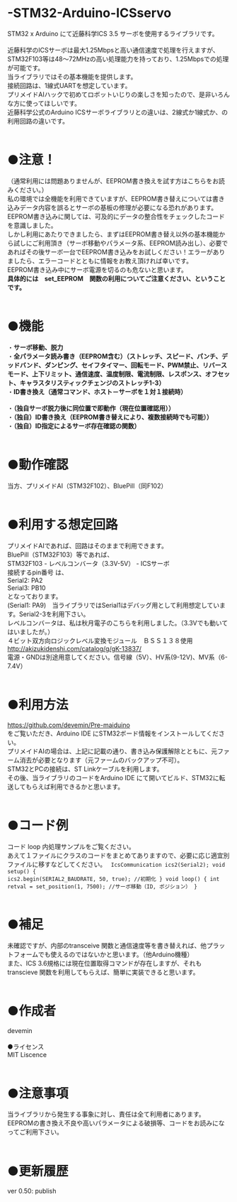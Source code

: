 # -STM32-Arduino-ICSservo
STM32 x Arduino にて近藤科学ICS 3.5 サーボを使用するライブラリです。
<br>
<br>近藤科学のICSサーボは最大1.25Mbpsと高い通信速度で処理を行えますが、STM32F103等は48～72MHzの高い処理能力を持っており、1.25Mbpsでの処理が可能です。
<br>当ライブラリではその基本機能を提供します。
<br>接続回路は、1線式UARTを想定しています。
<br>プリメイドAIハックで初めてロボットいじりの楽しさを知ったので、是非いろんな方に使ってほしいです。
<br>近藤科学公式のArduino ICSサーボライブラリとの違いは、2線式か1線式か、の利用回路の違いです。
<br>
<br>
# ●注意！
（通常利用には問題ありませんが、EEPROM書き換えを試す方はこちらをお読みください。）
<br>私の環境では全機能を利用できていますが、EEPROM書き替えについては書き込みデータ内容を誤るとサーボの基板の修理が必要になる恐れがあります。
<br>EEPROM書き込みに関しては、可及的にデータの整合性をチェックしたコードを意識しました。
<br>しかし利用にあたりできましたら、まずはEEPROM書き替え以外の基本機能から試しにご利用頂き（サーボ移動やパラメータ系、EEPROM読み出し）、必要であればその後サーボ一台でEEPROM書き込みをお試しください！エラーがありましたら、エラーコードとともに情報をお教え頂ければ幸いです。
<br>EEPROM書き込み中にサーボ電源を切るのも危ないと思います。
<br><b>具体的には　set_EEPROM　関数の利用についてご注意ください、ということです。</b>
<br>
<br>
# ●機能
・<b>サーボ移動、脱力</b>
<br>・<b>全パラメータ読み書き（EEPROM含む）（ストレッチ、スピード、パンチ、デッドバンド、ダンピング、セイフタイマー、回転モード、PWM禁止、リバースモード、上下リミット、通信速度、温度制限、電流制限、レスポンス、オフセット、キャラスタリスティックチェンジのストレッチ1-3）</b>
<br>・<b>ID書き換え（通常コマンド、ホスト－サーボを１対１接続時）</b>
<br>
<br>・<b>（独自サーボ脱力後に同位置で即動作（現在位置確認用））</b>
<br>・<b>（独自）ID書き換え（EEPROM書き替えにより、複数接続時でも可能））</b>
<br>・<b>（独自）ID指定によるサーボ存在確認の関数）</b>
<br>
<br>
# ●動作確認
当方、プリメイドAI（STM32F102）、BluePill（同F102）
<br>
<br>
# ●利用する想定回路
プリメイドAIであれば、回路はそのままで利用できます。
<br>BluePill（STM32F103）等であれば、
<br>STM32F103 - レベルコンバータ（3.3V-5V） - ICSサーボ
<br>接続するpin番号 は、
<br>Serial2: PA2
<br>Serial3: PB10
<br>となっております。
<br>(Serial1: PA9)　当ライブラリではSerial1はデバッグ用として利用想定しています。Serial2-3を利用下さい。
<br>レベルコンバータは、私は秋月電子のこちらを利用しました。（3.3Vでも動いてはいましたが。）
<br>４ビット双方向ロジックレベル変換モジュール　ＢＳＳ１３８使用
<br>http://akizukidenshi.com/catalog/g/gK-13837/
<br>電源・GNDは別途用意してください。信号線（5V）、HV系(9-12V)、MV系（6-7.4V）
<br>
<br>
# ●利用方法
https://github.com/devemin/Pre-maiduino
<br>をご覧いただき、Arduino IDE にSTM32ボード情報をインストールしてください。
<br>プリメイドAIの場合は、上記に記載の通り、書き込み保護解除とともに、元ファーム消去が必要となります（元ファームのバックアップ不可）。
<br>STM32とPCの接続は、ST Linkケーブルを利用します。
<br>その後、当ライブラリのコードをArduino IDE にて開いてビルド、STM32に転送してもらえば利用できるかと思います。
<br>
<br>
# ●コード例
コード loop 内処理サンプルをご覧ください。
<br>あえて１ファイルにクラスのコードをまとめてありますので、必要に応じ適宜別ファイルに移すなどしてください。
<code>
IcsCommunication ics2(Serial2);
void setup() {
  ics2.begin(SERIAL2_BAUDRATE, 50, true);   //初期化
}
void loop() {
    int retval = set_position(1, 7500);     //サーボ移動（ID, ポジション）
} 
</code>
<br>
<br>
# ●補足
未確認ですが、内部のtransceive 関数と通信速度等を書き替えれば、他プラットフォームでも使えるのではないかと思います。（他Arduino機種）
<br>また、ICS 3.6規格には現在位置取得コマンドが存在しますが、それもtranscieve 関数を利用してもらえば、簡単に実装できると思います。
<br>
<br>
# ●作成者
devemin
<br>
<br>●ライセンス
<br>MIT Liscence
<br>
<br>
# ●注意事項
当ライブラリから発生する事象に対し、責任は全て利用者にあります。
<br>EEPROMの書き換え不良や高いパラメータによる破損等、コードをお読みになってご利用下さい。
<br>
<br>
# ●更新履歴
ver 0.50:  publish
<br>
